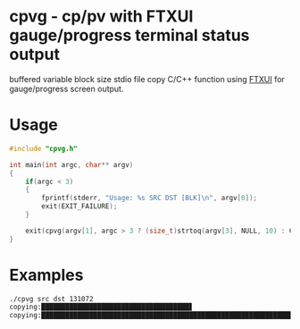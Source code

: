 # cpvg - cp/pv with FTXUI gauge/progress terminal status output
buffered variable block size stdio file copy C/C++ function using [FTXUI](http://github.com/ArthurSonzogni/FTXUI) for gauge/progress screen output. 

# Usage
```c
#include "cpvg.h"

int main(int argc, char** argv)
{
    if(argc < 3)
    {
        fprintf(stderr, "Usage: %s SRC DST [BLK]\n", argv[0]);
        exit(EXIT_FAILURE);
    }

    exit(cpvg(argv[1], argc > 3 ? (size_t)strtoq(argv[3], NULL, 10) : CPVG_BLOCK_SIZE, argv[2]) == fsize(src) ? EXIT_SUCCESS : EXIT_FAILURE);
}

```

# Examples
```sh
./cpvg src dst 131072
copying:█████████████████████████████████████▋                                   170393600/324785376
copying:████████████████████████████████████████████████████████████████████████ 324785376/324785376 Finished!
```
